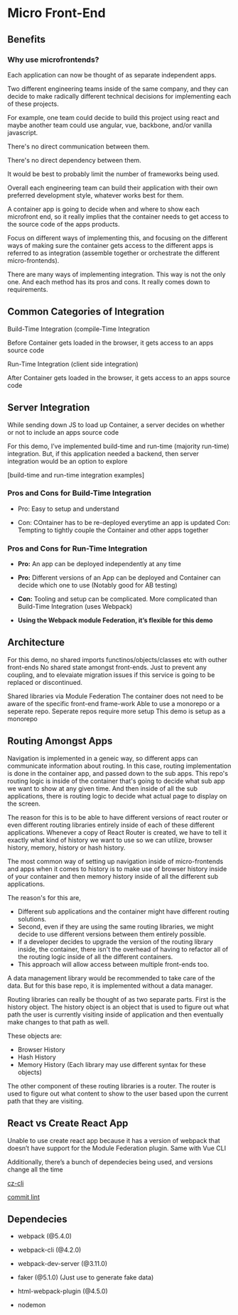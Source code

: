 # Micro Front-End

## Benefits

### Why use microfrontends?

Each application can now be thought of as separate independent apps.

Two different engineering teams inside of the same company, and they can decide to make radically different technical decisions for implementing each of these projects.

For example, one team could decide to build this project using react and maybe another team could use angular, vue, backbone, and/or vanilla javascript.

There's no direct communication between them.

There's no direct dependency between them.

It would be best to probably limit the number of frameworks being used.

Overall each engineering team can build their application with their own preferred
development style, whatever works best for them.

A container app is going to decide when and where to show each microfront end, so it really implies that the container needs to get access to the source code of the apps products.

Focus on different ways of implementing this, and focusing on the different ways of making sure the container gets access to the different apps is referred to as integration (assemble
together or orchestrate the different micro-frontends).

There are many ways of implementing integration. This way is not the only one. And each method has its pros and cons. It really comes down to requirements.

## Common Categories of Integration

Build-Time Integration (compile-Time Integration

Before Container gets loaded in the browser, it gets access to an apps source code

Run-Time Integration (client side integration)

After Container gets loaded in the browser, it gets access to an apps source code

## Server Integration

While sending down JS to load up Container, a server decides on whether or not to include an apps source code

For this demo, I’ve implemented build-time and run-time (majority run-time) integration. But, if this application needed a backend, then server integration would be an option to explore

[build-time and run-time integration examples]

### Pros and Cons for Build-Time Integration

- Pro: Easy to setup and understand

- Con: COntainer has to be re-deployed everytime an app is updated
  Con: Tempting to tightly couple the Container and other apps together

### Pros and Cons for Run-Time Integration

- **Pro:** An app can be deployed independently at any time

- **Pro:** Different versions of an App can be deployed and Container can decide which one to use (Notably good for AB testing)

- **Con:** Tooling and setup can be complicated. More complicated than Build-Time Integration (uses Webpack)

- **Using the Webpack module Federation, it’s flexible for this demo**

## Architecture

For this demo, no shared imports functinos/objects/classes etc with outher front-ends No shared state amongst front-ends. Just to prevent any coupling, and to elevaiate migration issues if this service is going to be replaced or discontinued.

Shared libraries via Module Federation The container does not need to be aware of the specific front-end frame-work Able to use a monorepo or a seperate repo. Seperate repos require more setup This demo is setup as a monorepo

## Routing Amongst Apps

Navigation is implemented in a geneic way, so different apps can communicate information about routing. In this case, routing implementation is done in the container app, and passed down to the sub apps. This repo's routing logic is inside of the container that's going to decide what sub app we want to show at any given time. And then inside of all the sub applications, there is routing logic to decide what actual page to display on the screen.

The reason for this is to be able to have different versions of react router or even different routing libraries entirely inside of each of these different applications. Whenever a copy of React Router is created, we have to tell it exactly what kind of history we want to use so we can utilize, browser history, memory, history or hash history.

The most common way of setting up navigation inside of micro-frontends and apps when it comes to history is to make use of browser history inside of your container and then memory history inside of all the different sub applications.

The reason's for this are, 
* Different sub applications and the container might have different routing solutions. 
* Second, even if they are using the same routing libraries, we might decide to use different versions between them entirely possible.
* If a developer decides to upgrade the version of the routing library inside, the container, there isn't the overhead of having to refactor all of the routing logic inside of all the different containers.
* This approach will allow access between multiple front-ends too.

A data management library would be recommended to take care of the data. But for this base repo, it is implemented without a data manager.

Routing libraries can really be thought of as two separate parts. First is the history object. The history object is an object that is used to figure out what path the user is currently visiting inside of application and then eventually make changes to that path as well.

These objects are:
* Browser History
* Hash History
* Memory History
(Each library may use different syntax for these objects)

The other component of these routing libraries is a router. The router is used to figure out what content to show to the user based upon the current path that they are visiting.

## React vs Create React App

Unable to use create react app because it has a version of webpack that doesn’t have support for the Module Federation plugin. Same with Vue CLI

Additionally, there’s a bunch of dependecies being used, and versions change all the time

[cz-cli](https://github.com/commitizen/cz-cli)

[commit lint](https://github.com/conventional-changelog/commitlint)

## Dependecies

* webpack (@5.4.0)

* webpack-cli (@4.2.0)

* webpack-dev-server (@3.11.0)

* faker (@5.1.0)
(Just use to generate fake data)

* html-webpack-plugin (@4.5.0)

* nodemon